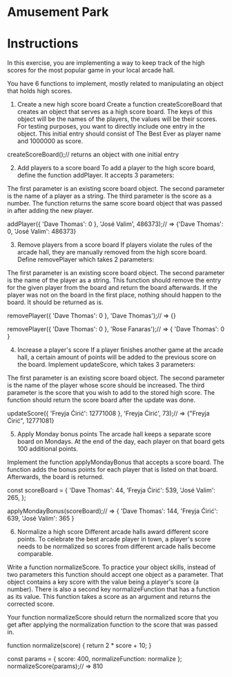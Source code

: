 # Amusement Park

# Instructions

In this exercise, you are implementing a way to keep track of the high scores for the most popular game in your local arcade hall.

You have 6 functions to implement, mostly related to manipulating an object that holds high scores.

1. Create a new high score board
Create a function createScoreBoard that creates an object that serves as a high score board. The keys of this object will be the names of the players, the values will be their scores. For testing purposes, you want to directly include one entry in the object. This initial entry should consist of The Best Ever as player name and 1000000 as score.

createScoreBoard();// returns an object with one initial entry

2. Add players to a score board
To add a player to the high score board, define the function addPlayer. It accepts 3 parameters:

The first parameter is an existing score board object.
The second parameter is the name of a player as a string.
The third parameter is the score as a number.
The function returns the same score board object that was passed in after adding the new player.

addPlayer({ 'Dave Thomas': 0 }, 'José Valim', 486373);// => {'Dave Thomas': 0, 'José Valim': 486373}

3. Remove players from a score board
If players violate the rules of the arcade hall, they are manually removed from the high score board. Define removePlayer which takes 2 parameters:

The first parameter is an existing score board object.
The second parameter is the name of the player as a string.
This function should remove the entry for the given player from the board and return the board afterwards. If the player was not on the board in the first place, nothing should happen to the board. It should be returned as is.

removePlayer({ 'Dave Thomas': 0 }, 'Dave Thomas');// => {}

removePlayer({ 'Dave Thomas': 0 }, 'Rose Fanaras');// => { 'Dave Thomas': 0 }

4. Increase a player's score
If a player finishes another game at the arcade hall, a certain amount of points will be added to the previous score on the board. Implement updateScore, which takes 3 parameters:

The first parameter is an existing score board object.
The second parameter is the name of the player whose score should be increased.
The third parameter is the score that you wish to add to the stored high score.
The function should return the score board after the update was done.

updateScore({ 'Freyja Ćirić': 12771008 }, 'Freyja Ćirić', 73);// => {"Freyja Ćirić", 12771081}

5. Apply Monday bonus points
The arcade hall keeps a separate score board on Mondays. At the end of the day, each player on that board gets 100 additional points.

Implement the function applyMondayBonus that accepts a score board. The function adds the bonus points for each player that is listed on that board. Afterwards, the board is returned.

const scoreBoard = {
  'Dave Thomas': 44,
  'Freyja Ćirić': 539,
  'José Valim': 265,
};

applyMondayBonus(scoreBoard);// => { 'Dave Thomas': 144, 'Freyja Ćirić': 639, 'José Valim': 365 }

6. Normalize a high score
Different arcade halls award different score points. To celebrate the best arcade player in town, a player's score needs to be normalized so scores from different arcade halls become comparable.

Write a function normalizeScore. To practice your object skills, instead of two parameters this function should accept one object as a parameter. That object contains a key score with the value being a player's score (a number). There is also a second key normalizeFunction that has a function as its value. This function takes a score as an argument and returns the corrected score.

Your function normalizeScore should return the normalized score that you get after applying the normalization function to the score that was passed in.

function normalize(score) {
  return 2 * score + 10;
}

const params = { score: 400, normalizeFunction: normalize };
normalizeScore(params);// => 810